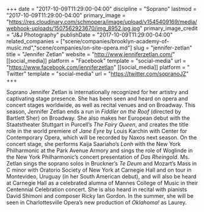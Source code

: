 +++
date = "2017-10-09T11:29:00-04:00"
discipline = "Soprano"
lastmod = "2017-10-09T11:29:00-04:00"
primary_image = "https://res.cloudinary.com/schmopera/image/upload/v1545409169/media/webhook-uploads/1507562923670/img_8952.jpg.jpg"
primary_image_credit = "J&J Photography"
publishDate = "2017-10-09T11:29:00-04:00"
related_companies = ["scene/companies/brooklyn-academy-of-music.md","scene/companies/on-site-opera.md"]
slug = "jennifer-zetlan"
title = "Jennifer Zetlan"
website = "http://www.jenniferzetlan.com/"
[[social_media]]
platform = "Facebook"
template = "social-media"
url = "https://www.facebook.com/jenniferzetlan"
[[social_media]]
platform = " Twitter"
template = "social-media"
url = "https://twitter.com/sopranoJZ"
+++

Soprano Jennifer Zetlan is internationally recognized for her artistry and captivating stage presence. She has been seen and heard on opera and concert stages worldwide, as well as recital venues and on Broadway. This season, Jennifer Zetlan ends a run in *Fiddler on the Roof* (directed by Bartlett Sher) on Broadway. She also makes her European debut with the Staatstheater Stuttgart in Purcell’s *The Fairy Queen*, and creates the title role in the world premiere of *Jane Eyre* by Louis Karchin with Center for Contemporary Opera, which will be recorded by Naxos next season. On the concert stage, she performs Kaija Saariaho’s *Lonh* with the New York Philharmonic at the Park Avenue Armory and sings the role of Woglinde in the New York Philharmonic’s concert presentation of *Das Rheingold*. Ms. Zetlan sings the soprano solos in Bruckner’s *Te Deum* and Mozart’s Mass in C minor with Oratorio Society of New York at Carnegie Hall and on tour in Montevideo, Uruguay (in her South American debut), and will also be heard at Carnegie Hall as a celebrated alumna of Mannes College of Music in their Centennial Celebration concert. She is also heard in recital with pianists David Shimoni and composer Ricky Ian Gordon. In the summer, she will be seen in Charlottesville Opera’s new production of *Oklahoma!* as Laurey.
